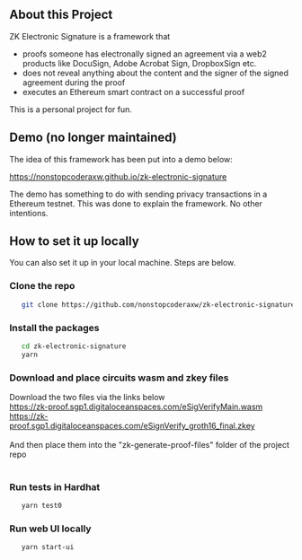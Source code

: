 ## About this Project
ZK Electronic Signature is a framework that 
* proofs someone has electronally signed an agreement via a web2 products like DocuSign, Adobe Acrobat Sign, DropboxSign etc.
* does not reveal anything about the content and the signer of the signed agreement during the proof
* executes an Ethereum smart contract on a successful proof

This is a personal project for fun.

## Demo (no longer maintained)
The idea of this framework has been put into a demo below: 

<a href="https://nonstopcoderaxw.github.io/zk-electronic-signature" target="_blank">https://nonstopcoderaxw.github.io/zk-electronic-signature</a>

The demo has something to do with sending privacy transactions in a Ethereum testnet. This was done to explain the framework. No other intentions.


## How to set it up locally
You can also set it up in your local machine. Steps are below.

### Clone the repo
```sh
   git clone https://github.com/nonstopcoderaxw/zk-electronic-signature
```
### Install the packages
```sh
   cd zk-electronic-signature
   yarn
```
### Download and place circuits wasm and zkey files

<div> 
Download the two files via the links below<br/>
<a href="https://zk-proof.sgp1.digitaloceanspaces.com/eSigVerifyMain.wasm" target="_blank">https://zk-proof.sgp1.digitaloceanspaces.com/eSigVerifyMain.wasm</a><br/>
<a href="https://zk-proof.sgp1.digitaloceanspaces.com/eSignVerify_groth16_final.zkey" target="_blank">https://zk-proof.sgp1.digitaloceanspaces.com/eSignVerify_groth16_final.zkey</a>
<br/><br/>
And then place them into the "zk-generate-proof-files" folder of the project repo<br/>
<div><br/>

### Run tests in Hardhat
```sh
   yarn test0
```

### Run web UI locally
```sh
   yarn start-ui
```

